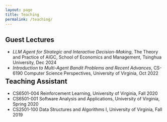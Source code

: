 ```yaml
---
layout: page
title: Teaching
permalink: /teaching/
---
```


## Guest Lectures
- *LLM Agent for Strategic and Interactive Decision-Making*, The Theory and Practice of AIGC, School of Economics and Management, Tsinghua University, Dec 2024
- *Introduction to Multi-Agent Bandit Problems and Recent Advances*, CS-6190 Computer Science Perspectives, University of Virginia, Oct 2022

<div class="masthead" style="margin-top: -25px;margin-bottom: -15;"> </div>

## Teaching Assistant
- CS6501-004 Reinforcement Learning, University of Virginia, Fall 2020
- CS6501-001 Software Analysis and Applications, University of Virginia, Spring 2020
- CS2501-100 Data Structures and Algorithms I, University of Virginia, Fall 2019